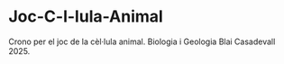 # Joc-C-l-lula-Animal
Crono per el joc de la cèl·lula animal. Biologia i Geologia Blai Casadevall 2025.

